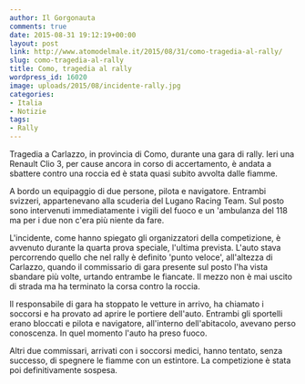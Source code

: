 ```yaml
---
author: Il Gorgonauta
comments: true
date: 2015-08-31 19:12:19+00:00
layout: post
link: http://www.atomodelmale.it/2015/08/31/como-tragedia-al-rally/
slug: como-tragedia-al-rally
title: Como, tragedia al rally
wordpress_id: 16020
image: uploads/2015/08/incidente-rally.jpg
categories:
- Italia
- Notizie
tags:
- Rally
---
```



Tragedia a Carlazzo, in provincia di Como, durante una gara di rally. Ieri una Renault Clio 3, per cause ancora in corso di accertamento, è andata a sbattere contro una roccia ed è stata quasi subito avvolta dalle fiamme.

A bordo un equipaggio di due persone, pilota e navigatore. Entrambi svizzeri, appartenevano alla scuderia del Lugano Racing Team. Sul posto sono intervenuti immediatamente i vigili del fuoco e un 'ambulanza del 118 ma per i due non c'era più niente da fare.

L'incidente, come hanno spiegato gli organizzatori della competizione, è avvenuto durante la quarta prova speciale, l'ultima prevista. L'auto stava percorrendo quello che nel rally è definito 'punto veloce', all'altezza di Carlazzo, quando il commissario di gara presente sul posto l'ha vista sbandare più volte, urtando entrambe le fiancate. Il mezzo non è mai uscito di strada ma ha terminato la corsa contro la roccia.

Il responsabile di gara ha stoppato le vetture in arrivo, ha chiamato i soccorsi e ha provato ad aprire le portiere dell'auto. Entrambi gli sportelli erano bloccati e pilota e navigatore, all'interno dell'abitacolo, avevano perso conoscenza. In quel momento l'auto ha preso fuoco.

Altri due commissari, arrivati con i soccorsi medici, hanno tentato, senza successo, di spegnere le fiamme con un estintore. La competizione è stata poi definitivamente sospesa.
